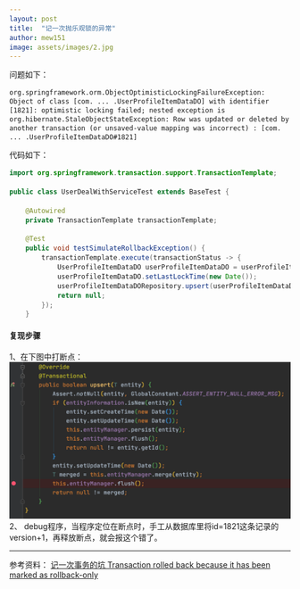 ```yaml
---
layout: post
title:  "记一次抛乐观锁的异常"
author: mew151
image: assets/images/2.jpg
---
```

问题如下：

```Text
org.springframework.orm.ObjectOptimisticLockingFailureException: Object of class [com. ... .UserProfileItemDataDO] with identifier [1821]: optimistic locking failed; nested exception is org.hibernate.StaleObjectStateException: Row was updated or deleted by another transaction (or unsaved-value mapping was incorrect) : [com. ... .UserProfileItemDataDO#1821]
```

代码如下：
```Java
import org.springframework.transaction.support.TransactionTemplate;

public class UserDealWithServiceTest extends BaseTest {

    @Autowired
    private TransactionTemplate transactionTemplate;

    @Test
    public void testSimulateRollbackException() {
        transactionTemplate.execute(transactionStatus -> {
            UserProfileItemDataDO userProfileItemDataDO = userProfileItemDataDORepository.getOne(1821l);
            userProfileItemDataDO.setLastLockTime(new Date());
            userProfileItemDataDORepository.upsert(userProfileItemDataDO);
            return null;
        });
    }
```

#### 复现步骤
1、在下图中打断点：
![](/assets/images/202005/20200513blog1.png)
2、
debug程序，当程序定位在断点时，手工从数据库里将id=1821这条记录的version+1，再释放断点，就会报这个错了。

---
参考资料：
[记一次事务的坑 Transaction rolled back because it has been marked as rollback-only](https://yunlongn.github.io/2019/05/06/%E8%AE%B0%E4%B8%80%E6%AC%A1%E4%BA%8B%E5%8A%A1%E7%9A%84%E5%9D%91Transaction-rolled-back-because-it-has-been-marked-as-rollback-only/)